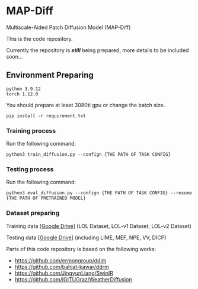 # MAP-Diff
Multiscale-Aided Patch Diffusion Model (MAP-Diff) 

This is the code repository.


Currently the repository is ***still*** being prepared, more details to be included soon...

## Environment Preparing
```
python 3.9.12
torch 1.12.0
```
You should prepare at least 3080ti gpu or change the batch size. 

```pip install -r requirement.txt``` </br>


### Training process

Run the following command:

```python3 train_diffusion.py --confign {THE PATH OF TASK CONFIG}```

### Testing process

Run the following command:

```python3 eval_diffusion.py --confign {THE PATH OF TASK CONFIG} --resume {THE PATH OF PRETRAINED MODEL}```


### Dataset preparing

Training data [[Google Drive]](https://drive.google.com/drive/folders/1fwqz8G2Ej3jQFsYECh0?usp=sharing) (LOL Dataset, LOL-v1 Dataset, LOL-v2 Dataset)

Testing data [[Google Drive]](https://drive.google.com/open?id=1PrvL8dDxBY1oJR72iDf) (including LIME, MEF, NPE, VV, DICP)


Parts of this code repository is based on the following works:

* https://github.com/ermongroup/ddim
* https://github.com/bahjat-kawar/ddrm
* https://github.com/JingyunLiang/SwinIR
* https://github.com/IGITUGraz/WeatherDiffusion
